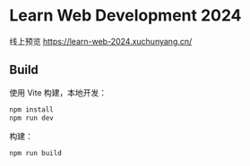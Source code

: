# Learn Web Development 2024

线上预览 https://learn-web-2024.xuchunyang.cn/

## Build

使用 Vite 构建，本地开发：

```sh
npm install
npm run dev
```

构建：

```sh
npm run build
```